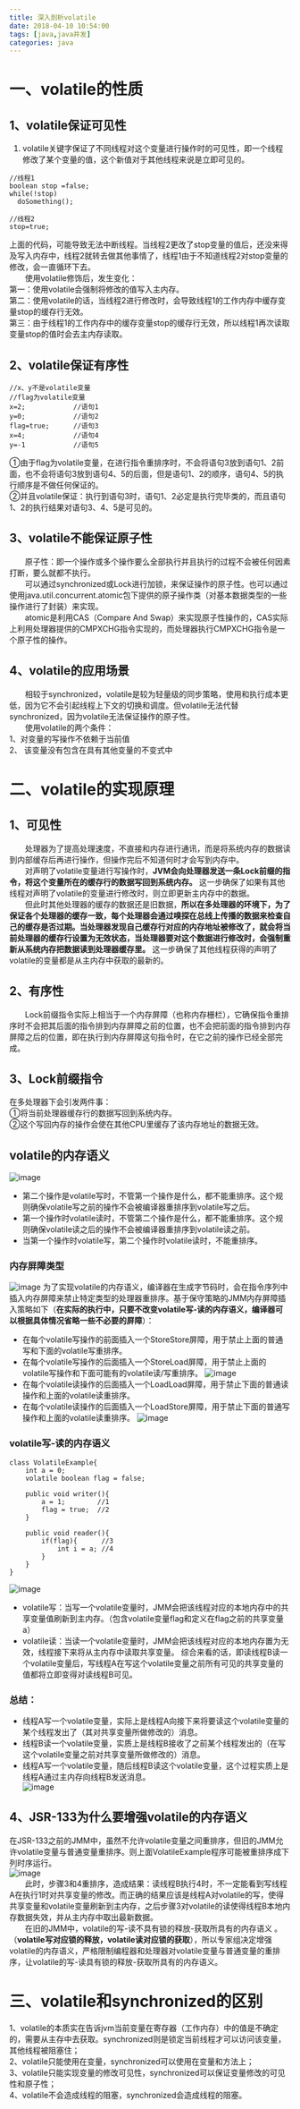 ```yaml
---
title: 深入剖析volatile  
date: 2018-04-10 10:54:00  
tags: [java,java并发]    
categories: java  
---
```


# 一、volatile的性质 #
## 1、volatile保证可见性 ##
1. volatile关键字保证了不同线程对这个变量进行操作时的可见性，即一个线程修改了某个变量的值，这个新值对于其他线程来说是立即可见的。  

```  
//线程1
boolean stop =false;
while(!stop)
  doSomething();

//线程2
stop=true;  
```  
上面的代码，可能导致无法中断线程。当线程2更改了stop变量的值后，还没来得及写入内存中，线程2就转去做其他事情了，线程1由于不知道线程2对stop变量的修改，会一直循环下去。  
&emsp;&emsp;使用volatile修饰后，发生变化：  
第一：使用volatile会强制将修改的值写入主内存。  
第二：使用volatile的话，当线程2进行修改时，会导致线程1的工作内存中缓存变量stop的缓存行无效。  
第三：由于线程1的工作内存中的缓存变量stop的缓存行无效，所以线程1再次读取变量stop的值时会去主内存读取。  
## 2、volatile保证有序性  

```
//x、y不是volatile变量
//flag为volatile变量
x=2;            //语句1
y=0;            //语句2
flag=true;      //语句3
x=4;            //语句4
y=-1            //语句5
```
①由于flag为volatile变量，在进行指令重排序时，不会将语句3放到语句1、2前面，也不会将语句3放到语句4、5的后面，但是语句1、2的顺序，语句4、5的执行顺序是不做任何保证的。  
②并且volatile保证：执行到语句3时，语句1、2必定是执行完毕类的，而且语句1、2的执行结果对语句3、4、5是可见的。  

## 3、volatile不能保证原子性
&emsp;&emsp;原子性：即一个操作或多个操作要么全部执行并且执行的过程不会被任何因素打断，要么就都不执行。  
&emsp;&emsp;可以通过synchronized或Lock进行加锁，来保证操作的原子性。也可以通过使用java.util.concurrent.atomic包下提供的原子操作类（对基本数据类型的一些操作进行了封装）来实现。  
&emsp;&emsp;atomic是利用CAS（Compare And Swap）来实现原子性操作的，CAS实际上利用处理器提供的CMPXCHG指令实现的，而处理器执行CMPXCHG指令是一个原子性的操作。  

## 4、volatile的应用场景
&emsp;&emsp;相较于synchronized，volatile是较为轻量级的同步策略，使用和执行成本更低，因为它不会引起线程上下文的切换和调度。但volatile无法代替synchronized，因为volatile无法保证操作的原子性。  
&emsp;&emsp;使用volatile的两个条件：  
1、对变量的写操作不依赖于当前值  
2、 该变量没有包含在具有其他变量的不变式中  
<!-- more -->
# 二、volatile的实现原理
## 1、可见性
&emsp;&emsp;处理器为了提高处理速度，不直接和内存进行通讯，而是将系统内存的数据读到内部缓存后再进行操作，但操作完后不知道何时才会写到内存中。  
&emsp;&emsp;对声明了volatile变量进行写操作时，**JVM会向处理器发送一条Lock前缀的指令，将这个变量所在的缓存行的数据写回到系统内存。** 这一步确保了如果有其他线程对声明了volatile的变量进行修改时，则立即更新主内存中的数据。  
&emsp;&emsp;但此时其他处理器的缓存的数据还是旧数据，**所以在多处理器的环境下，为了保证各个处理器的缓存一致，每个处理器会通过嗅探在总线上传播的数据来检查自己的缓存是否过期。当处理器发现自己缓存行对应的内存地址被修改了，就会将当前处理器的缓存行设置为无效状态，当处理器要对这个数据进行修改时，会强制重新从系统内存把数据读到处理器缓存里。** 这一步确保了其他线程获得的声明了volatile的变量都是从主内存中获取的最新的。  
## 2、有序性
&emsp;&emsp;Lock前缀指令实际上相当于一个内存屏障（也称内存栅栏），它确保指令重排序时不会把其后面的指令排到内存屏障之前的位置，也不会把前面的指令排到内存屏障之后的位置，即在执行到内存屏障这句指令时，在它之前的操作已经全部完成。  

## 3、Lock前缀指令
在多处理器下会引发两件事：  
①将当前处理器缓存行的数据写回到系统内存。  
②这个写回内存的操作会使在其他CPU里缓存了该内存地址的数据无效。  
## volatile的内存语义
![image](http://osrmzp0jr.bkt.clouddn.com/%E5%B1%8F%E5%B9%95%E5%BF%AB%E7%85%A7%202018-04-10%20%E4%B8%8A%E5%8D%8810.32.06.png)
- 第二个操作是volatile写时，不管第一个操作是什么，都不能重排序。这个规则确保volatile写之前的操作不会被编译器重排序到volatile写之后。  
- 第一个操作时volatile读时，不管第二个操作是什么，都不能重排序。这个规则确保volatile读之后的操作不会被编译器重排序到volatile读之前。  
- 当第一个操作时volatile写，第二个操作时volatile读时，不能重排序。
### 内存屏障类型
![image](http://osrmzp0jr.bkt.clouddn.com/%E5%B1%8F%E5%B9%95%E5%BF%AB%E7%85%A7%202018-04-10%20%E4%B8%8A%E5%8D%8810.42.48.png)
为了实现volatile的内存语义，编译器在生成字节码时，会在指令序列中插入内存屏障来禁止特定类型的处理器重排序。基于保守策略的JMM内存屏障插入策略如下（**在实际的执行中，只要不改变volatile写-读的内存语义，编译器可以根据具体情况省略一些不必要的屏障**）：  
- 在每个volatile写操作的前面插入一个StoreStore屏障，用于禁止上面的普通写和下面的volatile写重排序。
- 在每个volatile写操作的后面插入一个StoreLoad屏障，用于禁止上面的volatile写操作和下面可能有的volatile读/写重排序。
![image](http://osrmzp0jr.bkt.clouddn.com/volatile%E5%86%99.png)
- 在每个volatile读操作的后面插入一个LoadLoad屏障，用于禁止下面的普通读操作和上面的volatile读重排序。
- 在每个volatile读操作的后面插入一个LoadStore屏障，用于禁止下面的普通写操作和上面的volatile读重排序。
![image](http://osrmzp0jr.bkt.clouddn.com/volatile%E8%AF%BB.png)

### volatile写-读的内存语义
```
class VolatileExample{
    int a = 0;
    volatile boolean flag = false;
    
    public void writer(){
        a = 1;        //1
        flag = true;  //2
    }
    
    public void reader(){
        if(flag){      //3
            int i = a; //4
        }
    }
}
```
![image](http://osrmzp0jr.bkt.clouddn.com/%E5%B1%8F%E5%B9%95%E5%BF%AB%E7%85%A7%202018-04-10%20%E4%B8%8A%E5%8D%889.48.12.png)
- volatile写：当写一个volatile变量时，JMM会把该线程对应的本地内存中的共享变量值刷新到主内存。（包含volatile变量flag和定义在flag之前的共享变量a）  
- volatile读：当读一个volatile变量时，JMM会把该线程对应的本地内存置为无效，线程接下来将从主内存中读取共享变量。
综合来看的话，即读线程B读一个volatile变量后，写线程A在写这个volatile变量之前所有可见的共享变量的值都将立即变得对读线程B可见。
### 总结：
- 线程A写一个volatile变量，实际上是线程A向接下来将要读这个volatile变量的某个线程发出了（其对共享变量所做修改的）消息。
- 线程B读一个volatile变量，实质上是线程B接收了之前某个线程发出的（在写这个volatile变量之前对共享变量所做修改的）消息。
- 线程A写一个volatile变量，随后线程B读这个volatile变量，这个过程实质上是线程A通过主内存向线程B发送消息。  
![image](http://osrmzp0jr.bkt.clouddn.com/%E5%B1%8F%E5%B9%95%E5%BF%AB%E7%85%A7%202018-04-10%20%E4%B8%8A%E5%8D%889.48.27.png)  

## 4、JSR-133为什么要增强volatile的内存语义
在JSR-133之前的JMM中，虽然不允许volatile变量之间重排序，但旧的JMM允许volatile变量与普通变量重排序。则上面VolatileExample程序可能被重排序成下列时序运行。  
![image](http://osrmzp0jr.bkt.clouddn.com/%E5%B1%8F%E5%B9%95%E5%BF%AB%E7%85%A7%202018-04-10%20%E4%B8%8A%E5%8D%8810.13.36.png)  
&emsp;&emsp;此时，步骤3和4重排序，造成结果：读线程B执行4时，不一定能看到写线程A在执行1时对共享变量的修改。而正确的结果应该是线程A对volatile的写，使得共享变量和volatile变量刷新到主内存，之后步骤3对volatile的读使得线程B本地内存数据失效，并从主内存中取出最新数据。  
&emsp;&emsp;在旧的JMM中，volatile的写-读不具有锁的释放-获取所具有的内存语义
。（**volatile写对应锁的释放，volatile读对应锁的获取**），所以专家组决定增强volatile的内存语义，严格限制编程器和处理器对volatile变量与普通变量的重排序，让volatile的写-读具有锁的释放-获取所具有的内存语义。  
# 三、volatile和synchronized的区别 #
1、volatile的本质实在告诉jvm当前变量在寄存器（工作内存）中的值是不确定的，需要从主存中去获取。synchronized则是锁定当前线程才可以访问该变量，其他线程被阻塞住；  
2、volatile只能使用在变量，synchronized可以使用在变量和方法上；  
3、volatile只能实现变量的修改可见性，synchronized可以保证变量修改的可见性和原子性；  
4、volatile不会造成线程的阻塞，synchronized会造成线程的阻塞。